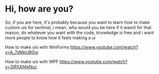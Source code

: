 # Hi, how are you?
So, if you are here, it's probably because you want to learn how to make custom uis for sentinel, i mean, why would you be here if it wasnt for that reason, do whatever you want with the code, knowledge is free and i want more people to know how it feels making a ui

How to make uis with WinForms
https://www.youtube.com/watch?v=A_7sMpU8Gjo

How to make uis with WPF
https://www.youtube.com/watch?v=3IRXAf4eNuc
